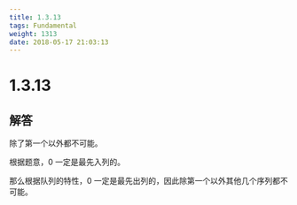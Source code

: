 ```yaml
---
title: 1.3.13
tags: Fundamental
weight: 1313
date: 2018-05-17 21:03:13
---
```


# 1.3.13


## 解答

除了第一个以外都不可能。

根据题意，0 一定是最先入列的。 

那么根据队列的特性，0 一定是最先出列的，因此除第一个以外其他几个序列都不可能。
